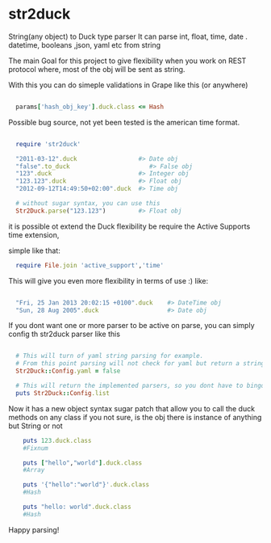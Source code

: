 str2duck
========

String(any object) to Duck type parser
It can parse int, float, time, date . datetime, booleans ,json, yaml etc from string

The main Goal for this project to give flexibility when you work on REST protocol where,
most of the obj will be sent as string.

With this you can do simeple validations in Grape like this (or anywhere)
```ruby

  params['hash_obj_key'].duck.class <= Hash
```

Possible bug source, not yet been tested is the american time format.

```ruby

  require 'str2duck'

  "2011-03-12".duck                 #> Date obj
  "false".to_duck                      #> False obj
  "123".duck                        #> Integer obj
  "123.123".duck                    #> Float obj
  "2012-09-12T14:49:50+02:00".duck  #> Time obj

  # without sugar syntax, you can use this
  Str2Duck.parse("123.123")         #> Float obj
```

it is possible ot extend the Duck flexibility be require the Active Supports time extension,

simple like that:

```ruby
  require File.join 'active_support','time'
```

This will give you even more flexibility in terms of use :)
like:

```ruby

  "Fri, 25 Jan 2013 20:02:15 +0100".duck    #> DateTime obj
  "Sun, 28 Aug 2005".duck                   #> Date obj

```

If you dont want one or more parser to be active on parse, you can simply config th str2duck parser like this

```ruby

  # This will turn of yaml string parsing for example.
  # From this point parsing will not check for yaml but return a string instead if none match
  Str2Duck::Config.yaml = false

  # This will return the implemented parsers, so you dont have to bingo
  puts Str2Duck::Config.list

```

Now it has a new object syntax sugar patch that allow you to call the duck methods on any class if you not sure,
is the obj there is instance of anything but String or not
```ruby
    puts 123.duck.class
    #Fixnum

    puts ["hello","world"].duck.class
    #Array

    puts '{"hello":"world"}'.duck.class
    #Hash

    puts "hello: world".duck.class
    #Hash
```

Happy parsing!
